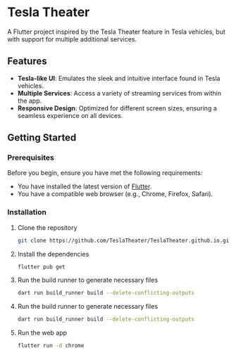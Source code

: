 # Tesla Theater

A Flutter project inspired by the Tesla Theater feature in Tesla vehicles, but with support for multiple additional services.

## Features

- **Tesla-like UI**: Emulates the sleek and intuitive interface found in Tesla vehicles.
- **Multiple Services**: Access a variety of streaming services from within the app.
- **Responsive Design**: Optimized for different screen sizes, ensuring a seamless experience on all devices.

## Getting Started

### Prerequisites

Before you begin, ensure you have met the following requirements:
- You have installed the latest version of [Flutter](https://flutter.dev/docs/get-started/install).
- You have a compatible web browser (e.g., Chrome, Firefox, Safari).

### Installation

1. Clone the repository
   ```sh
   git clone https://github.com/TeslaTheater/TeslaTheater.github.io.git
   ```
   
2. Install the dependencies
    ```sh
    flutter pub get
   ```

3. Run the build runner to generate necessary files
   ```sh
   dart run build_runner build --delete-conflicting-outputs
   ```

3. Run the build runner to generate necessary files
   ```sh
   dart run build_runner build --delete-conflicting-outputs
   ```
4. Run the web app
   ```sh
   flutter run -d chrome
   ```
